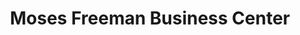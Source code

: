 ---
title: "Moses Freeman Business Center"
url: /gbarnga/moses-freeman-business-center/
shop: convenience
---